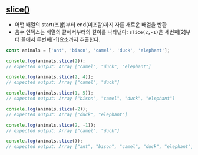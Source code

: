 ## [slice()](https://developer.mozilla.org/ko/docs/Web/JavaScript/Reference/Global_Objects/Array/slice)
- 어떤 배열의 start(포함)부터 end(미포함)까지 자른 새로운 배열을 반환
- 음수 인덱스는 배열의 끝에서부터의 길이를 나타낸다: `slice(2,-1)`은 세번째[2]부터 끝에서 두번째[-1]요소까지 추출한다.
```javascript
const animals = ['ant', 'bison', 'camel', 'duck', 'elephant'];

console.log(animals.slice(2));
// expected output: Array ["camel", "duck", "elephant"]

console.log(animals.slice(2, 4));
// expected output: Array ["camel", "duck"]

console.log(animals.slice(1, 5));
// expected output: Array ["bison", "camel", "duck", "elephant"]

console.log(animals.slice(-2));
// expected output: Array ["duck", "elephant"]

console.log(animals.slice(2, -1));
// expected output: Array ["camel", "duck"]

console.log(animals.slice());
// expected output: Array ["ant", "bison", "camel", "duck", "elephant"]
```
